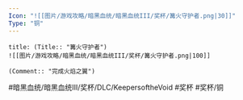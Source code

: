 ```yaml
---
Icon: "![[图片/游戏攻略/暗黑血统/暗黑血统III/奖杯/篝火守护者.png|30]]"
Type: "铜"
---
```

```ad-common-bronze-trophy
title: (Title:: "篝火守护者")
![[图片/游戏攻略/暗黑血统/暗黑血统III/奖杯/篝火守护者.png|100]]

(Comment:: "完成火焰之翼")
```

#暗黑血统/暗黑血统III/奖杯/DLC/KeepersoftheVoid #奖杯 #奖杯/铜
